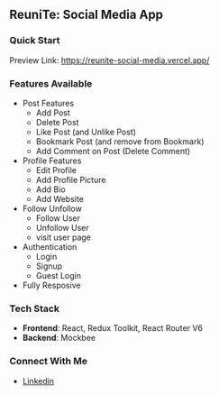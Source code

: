 ## ReuniTe: Social Media App

### Quick Start

Preview Link: https://reunite-social-media.vercel.app/

### Features Available

- Post Features
  - Add Post
  - Delete Post
  - Like Post (and Unlike Post)
  - Bookmark Post (and remove from Bookmark)
  - Add Comment on Post (Delete Comment)
- Profile Features
  - Edit Profile
  - Add Profile Picture
  - Add Bio
  - Add Website
- Follow Unfollow
  - Follow User
  - Unfollow User
  - visit user page
- Authentication
  - Login
  - Signup
  - Guest Login
- Fully Resposive

### Tech Stack

- **Frontend**: React, Redux Toolkit, React Router V6
- **Backend**: Mockbee

### Connect With Me

- [Linkedin](https://www.linkedin.com/in/parul-gupta-4a1413131/)
